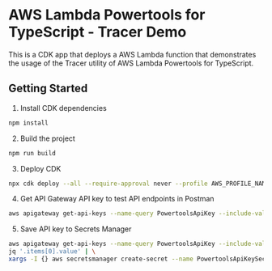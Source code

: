 # AWS Lambda Powertools for TypeScript - Tracer Demo

This is a CDK app that deploys a AWS Lambda function that demonstrates the usage of the Tracer utility of AWS Lambda Powertools for TypeScript.

## Getting Started

1. Install CDK dependencies

```bash
npm install
```

2. Build the project

```bash
npm run build
```

3. Deploy CDK

```bash
npx cdk deploy --all --require-approval never --profile AWS_PROFILE_NAME
```

4. Get API Gateway API key to test API endpoints in Postman

```bash
aws apigateway get-api-keys --name-query PowertoolsApiKey --include-values --profile AWS_PROFILE_NAME
```

5. Save API key to Secrets Manager

```bash
aws apigateway get-api-keys --name-query PowertoolsApiKey --include-values --profile AWS_PROFILE_NAME | \
jq '.items[0].value' | \
xargs -I {} aws secretsmanager create-secret --name PowertoolsApiKeySecret --secret-string {} --profile AWS_PROFILE_NAME
```
